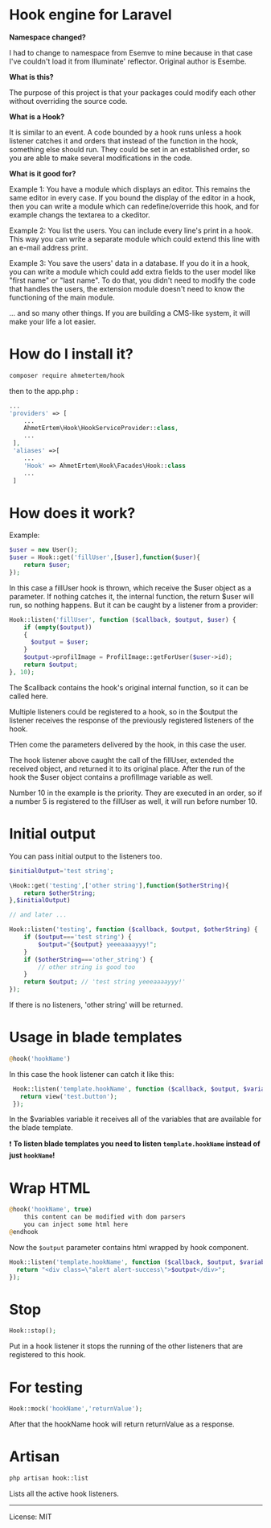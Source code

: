 # Hook engine for Laravel

**Namespace changed?**

I had to change to namespace from Esemve to mine because in that case I've couldn't load it from Illuminate' reflector. Original author is Esembe.

**What is this?**

The purpose of this project is that your packages could modify each other without overriding the source code.

**What is a Hook?**

It is similar to an event. A code bounded by a hook runs unless a hook listener catches it and orders that instead of the function in the hook, something else should run. They could be set in an established order, so you are able to make several modifications in the code.

**What is it good for?**

Example 1: You have a module which displays an editor. This remains the same editor in every case.
If you bound the display of the editor in a hook, then you can write a module which can redefine/override this hook, and for example changs the textarea to a ckeditor.

Example 2: You list the users. You can include every line's print in a hook. This way you can write a separate module which could extend this line with an e-mail address print.

Example 3: You save the users' data in a database. If you do it in a hook, you can write a module which could add extra fields to the user model like "first name" or "last name". To do that, you didn't need to modify the code that handles the users, the extension module doesn't need to know the functioning of the main module.


... and so many other things. If you are building a CMS-like system, it will make your life a lot easier.

# How do I install it?

```bash
composer require ahmetertem/hook
```

then to the app.php :
```php
...
'providers' => [
    ...
    AhmetErtem\Hook\HookServiceProvider::class,
    ...
 ],
 'aliases' =>[
    ...
    'Hook' => AhmetErtem\Hook\Facades\Hook::class
    ...
 ]
```


# How does it work?

Example:

```php
$user = new User();
$user = Hook::get('fillUser',[$user],function($user){
    return $user;
});
```

In this case a fillUser hook is thrown, which receive the $user object as a parameter. If nothing catches it, the internal function, the return $user will run, so nothing happens. But it can be caught by a listener from a provider:

```php
Hook::listen('fillUser', function ($callback, $output, $user) {
    if (empty($output))
    {
      $output = $user;
    }
    $output->profilImage = ProfilImage::getForUser($user->id);
    return $output;
}, 10);

```
The $callback contains the hook's original internal function, so it can be called here.

Multiple listeners could be registered to a hook, so in the $output the listener receives the response of the previously registered listeners of the hook.

THen come the parameters delivered by the hook, in this case the user.

The hook listener above caught the call of the fillUser, extended the received object, and returned it to its original place. After the run of the hook the $user object contains a profilImage variable as well.

Number 10 in the example is the priority. They are executed in an order, so if a number 5 is registered to the fillUser as well, it will run before number 10.


# Initial output

You can pass initial output to the listeners too.

```php
$initialOutput='test string';

\Hook::get('testing',['other string'],function($otherString){
    return $otherString;
},$initialOutput)

// and later ...

Hook::listen('testing', function ($callback, $output, $otherString) {
    if ($output==='test string') {
        $output="{$output} yeeeaaaayyy!";
    }
    if ($otherString==='other_string') {
        // other string is good too
    }
    return $output; // 'test string yeeeaaaayyy!'
});
```
If there is no listeners, 'other string' will be returned.

# Usage in blade templates

```php
@hook('hookName')
```

In this case the hook listener can catch it like this:
```php
 Hook::listen('template.hookName', function ($callback, $output, $variables) {
   return view('test.button');
 });
```
In the $variables variable it receives all of the variables that are available for the blade template.

:exclamation: **To listen blade templates you need to listen `template.hookName` instead of just `hookName`!**

# Wrap HTML
```php
@hook('hookName', true)
    this content can be modified with dom parsers
    you can inject some html here
@endhook
```
Now the `$output` parameter contains html wrapped by hook component.
```php
Hook::listen('template.hookName', function ($callback, $output, $variables) {
  return "<div class=\"alert alert-success\">$output</div>";
});
```


# Stop
```php
Hook::stop();
```
Put in a hook listener it stops the running of the other listeners that are registered to this hook.



# For testing

```php
Hook::mock('hookName','returnValue');
```
After that the hookName hook will return returnValue as a response.

# Artisan

```bash
php artisan hook::list
```

Lists all the active hook listeners.

---

License: MIT

